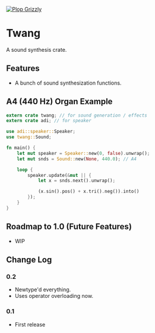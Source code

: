 [![Plop Grizzly](https://plopgrizzly.com/images/logo-bar.png)](https://plopgrizzly.com)

# Twang
A sound synthesis crate.

## Features
* A bunch of sound synthesization functions.

## A4 (440 Hz) Organ Example
```rust
extern crate twang; // for sound generation / effects
extern crate adi; // for speaker

use adi::speaker::Speaker;
use twang::Sound;

fn main() {
	let mut speaker = Speaker::new(0, false).unwrap();
	let mut snds = Sound::new(None, 440.0); // A4

	loop {
		speaker.update(&mut || {
			let x = snds.next().unwrap();

			(x.sin().pos() + x.tri().neg()).into()
		});
	}
}
```

## Roadmap to 1.0 (Future Features)
* WIP

## Change Log
### 0.2
* Newtype'd everything.
* Uses operator overloading now.

### 0.1
* First release
